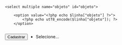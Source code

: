 <?php require_once("comercial/conexao/conexao.php"); ?>
 
<?php
$select = "SElECT objeto ";
$select .= "FROM objetoservico ";
$lista_objetos = mysqli_query($conecta, $select);
if(!$lista_objetos){
    die("Erro no banco");
    
$sql = "select * from cad_cliente ";
$consulta = mysqli_query($conecta,$sql);
$registros = mysqli_num_rows($consulta);
}
//-----------------------------------------------------------------------
 
 // insercao no banco
    if(isset($_POST["objeto"])) {
        $objeto                         = $_POST["objeto"];
        $inserir    = "INSERT INTO cad_cliente ";
        $inserir    .= "(objeto) ";
        $inserir   .= "VALUES ";
        $inserir   .= "('$objeto') ";
        
        $operacao_inserir = mysqli_query($conecta,$inserir);
        if(!$operacao_inserir) {
            die("Erro no banco");
        } else {
            header("location:homee.php");   
        } 
    }
 
?>
 
<html>
     <form action="homee.php" method="post">
    <style>
    #novo_select_container{
	position: relative;
	height: 21px;
	display: inline-block;
}
 
#novo_select{
	background: #ddd;
}
 
#novo_select li, #novo_select ul{
	padding: 0;
	margin: 0;
}
 
#novo_select li{
	padding: 0 10px;
	line-height: 25px;
	cursor: default;
}
 
#novo_select li:first-child{
	background: url(https://www.materialui.co/materialIcons/navigation/arrow_drop_down_grey_192x192.png) right no-repeat;
	background-size: contain;
	padding-right: 25px;
}
 
.novo_select_aberto{
	position: relative;
	display: inline-block;
}
 
.novo_select_fechado{
	position: absolute;
	clip: rect(0px 1000px 25px 0px);
}
    </style>
 
 
    <select multiple name="objeto" id="objeto">
 <?php
        while($linha = mysqli_fetch_assoc($lista_objetos)){
?>
        <option value="<?php echo $linha["objeto"] ?>">
            <?php echo utf8_encode($linha["objeto"]); ?>
        </option>
            
<?php
    }
 ?>
<input type="submit" value="Cadastrar" size="10px">
        
</select>
<div id="novo_select_container">
	<div id="novo_select" class="novo_select_fechado"><ul><li>Selecione...</li></ul></div>
</div>
        </form>
</html>
<script src="https://ajax.googleapis.com/ajax/libs/jquery/2.1.1/jquery.min.js"></script>
 
 <script>
$(document).ready(function(){
	el_select = $("select[name=objeto]");
	el_select.hide();
	$.each(el_select.find("option"), function(){
		$("#novo_select_container ul").append(
		'<li><input type="checkbox" value="'+$(this).val()+'" />'+$(this).text()+'</li>'
		);
	});
 
	$("#novo_select input[type=checkbox]").on("click",function(){
		if($(this).is(":checked")){
			$("select[name=objeto] option[value="+$(this).val()+"]").attr("selected","selected");
		}else{
			$("select[name=objeto] option[value="+$(this).val()+"]").removeAttr("selected");
		}
	});
 
	$("#novo_select li:not(:eq(0))").on("click",function(){
		$(this).find("input").trigger("click");
	});
 
	$("#novo_select_container li:eq(0)").on("click", function(){
		if($("#novo_select").hasClass("novo_select_fechado")){
			$("#novo_select").removeClass("novo_select_fechado").addClass("novo_select_aberto");
			$("#novo_select_container").css("height","auto");
		}else{
			$("#novo_select").removeClass("novo_select_aberto").addClass("novo_select_fechado");
			$("#novo_select_container").css("height","21px");
		}
	});
 
	$("#novo_select_container li input, #novo_select_container li").on("click", function(e){
		e.stopPropagation();
	});
	
	$(document).on('click',function(){
		if($("#novo_select").hasClass("novo_select_aberto")){
			$("#novo_select").removeClass("novo_select_aberto").addClass("novo_select_fechado");
			$("#novo_select_container").css("height","21px");
		}
	});
});
     </script>
